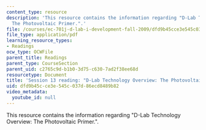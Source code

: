 ```yaml
---
content_type: resource
description: 'This resource contains the information regarding "D-Lab Technology Overview:
  The Photovoltaic Primer.".'
file: /courses/ec-701j-d-lab-i-development-fall-2009/dfd9b45cce3e545c037d86ecd8489b82_MITEC_701JF09_read13_pvprmer.pdf
file_type: application/pdf
learning_resource_types:
- Readings
ocw_type: OCWFile
parent_title: Readings
parent_type: CourseSection
parent_uid: c2765c9d-b1b0-3d75-c630-7ad2f38ee68d
resourcetype: Document
title: 'Session 13 reading: "D-Lab Technology Overview: The Photovoltaic Primer."'
uid: dfd9b45c-ce3e-545c-037d-86ecd8489b82
video_metadata:
  youtube_id: null
---
```

This resource contains the information regarding "D-Lab Technology Overview: The Photovoltaic Primer.".
